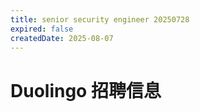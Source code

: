 ```yaml
---
title: senior security engineer 20250728
expired: false
createdDate: 2025-08-07
---
```


# Duolingo 招聘信息

<JobPostingTable job-posting-json-path="duolingo/data/senior-security-engineer-20250728"/>